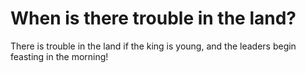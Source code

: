 # When is there trouble in the land?

There is trouble in the land if the king is young, and the leaders begin feasting in the morning!
